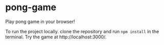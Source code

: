 # pong-game
Play pong game in your browser!

To run the project locally. clone the repository and run `npm install` in the terminal. 
Try the game at http://localhost:3000/.